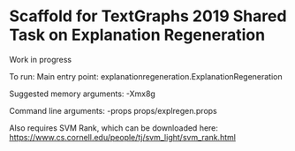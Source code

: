 # Scaffold for TextGraphs 2019 Shared Task on Explanation Regeneration
Work in progress

To run:
Main entry point: explanationregeneration.ExplanationRegeneration

 Suggested memory arguments:
 -Xmx8g

 Command line arguments:
-props props/explregen.props

Also requires SVM Rank, which can be downloaded here:
https://www.cs.cornell.edu/people/tj/svm_light/svm_rank.html
